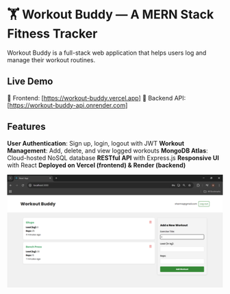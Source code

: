 # 🏋️ Workout Buddy — A MERN Stack Fitness Tracker

Workout Buddy is a full-stack web application that helps users log and manage their workout routines.

## Live Demo

🔗 Frontend: [https://workout-buddy.vercel.app] 
🔗 Backend API: [https://workout-buddy-api.onrender.com]

## Features

**User Authentication**: Sign up, login, logout with JWT
**Workout Management**: Add, delete, and view logged workouts
**MongoDB Atlas**: Cloud-hosted NoSQL database
**RESTful API** with Express.js
**Responsive UI** with React
**Deployed on Vercel (frontend) & Render (backend)**

![Home Page](./screenshot.png)